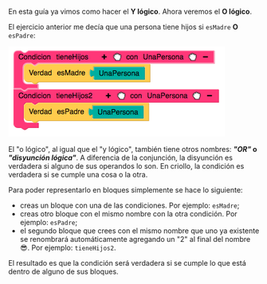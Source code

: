 En esta guía ya vimos como hacer el **Y lógico**. Ahora veremos el **O lógico**.

El ejercicio anterior me decía que una persona tiene hijos si `esMadre` **O** `esPadre`:

<img src="https://raw.githubusercontent.com/MumukiProject/mumuki-guia-prologBlockly-demo-proyecto-final-genius-dock/master/assets/Screen%20Shot%202018-11-08%20at%2002_1541654332262.18.42.png" alt="Screen Shot 2018-11-08 at 02_1541654332262.18.42.png" width="auto" height="auto">

El "o lógico",  al igual que el "y lógico", también tiene otros nombres: **_"OR"_ o _"disyunción lógica"_**. A diferencia de la conjunción, la disyunción es verdadera si alguno de sus operandos lo son. En criollo, la condición es verdadera si se cumple una cosa o la otra.

Para poder representarlo en bloques simplemente se hace lo siguiente:

- creas un bloque con una de las condiciones. Por ejemplo: `esMadre`;
- creas otro bloque con el mismo nombre con la otra condición. Por ejemplo: `esPadre`;
- el segundo bloque que crees con el mismo nombre que uno ya existente se renombrará automáticamente agregando un "2" al final del nombre :sunglasses:. Por ejemplo: `tieneHijos2`.

El resultado es que la condición será verdadera si se cumple lo que está dentro de alguno de sus bloques. 